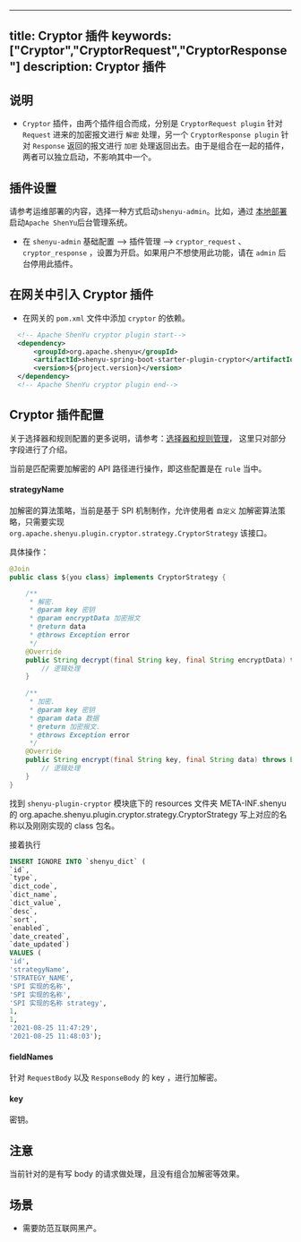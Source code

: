 ---

title: Cryptor 插件
keywords: ["Cryptor","CryptorRequest","CryptorResponse"]
description: Cryptor 插件
----------------

## 说明

* `Cryptor` 插件，由两个插件组合而成，分别是 `CryptorRequest plugin` 针对 `Request` 进来的加密报文进行 `解密` 处理，另一个 `CryptorResponse plugin` 针对 `Response` 返回的报文进行 `加密` 处理返回出去。由于是组合在一起的插件，两者可以独立启动，不影响其中一个。

## 插件设置

请参考运维部署的内容，选择一种方式启动`shenyu-admin`。比如，通过 [本地部署](../../deployment/deployment-local) 启动`Apache ShenYu`后台管理系统。

* 在 `shenyu-admin` 基础配置 --> 插件管理 --> `cryptor_request` 、`cryptor_response` ，设置为开启。如果用户不想使用此功能，请在 `admin` 后台停用此插件。

## 在网关中引入 Cryptor 插件

* 在网关的 `pom.xml` 文件中添加 `cryptor` 的依赖。

```xml
  <!-- Apache ShenYu cryptor plugin start-->
  <dependency>
      <groupId>org.apache.shenyu</groupId>
      <artifactId>shenyu-spring-boot-starter-plugin-cryptor</artifactId>
      <version>${project.version}</version>
  </dependency>
  <!-- Apache ShenYu cryptor plugin end-->
```

## Cryptor 插件配置

关于选择器和规则配置的更多说明，请参考：[选择器和规则管理](../../user-guide/admin-usage/selector-and-rule)， 这里只对部分字段进行了介绍。

当前是匹配需要加解密的 API 路径进行操作，即这些配置是在 `rule` 当中。

#### strategyName

加解密的算法策略，当前是基于 SPI 机制制作，允许使用者 `自定义` 加解密算法策略，只需要实现 `org.apache.shenyu.plugin.cryptor.strategy.CryptorStrategy` 该接口。

具体操作：

```java
@Join
public class ${you class} implements CryptorStrategy {

    /**
     * 解密.
     * @param key 密钥
     * @param encryptData 加密报文
     * @return data
     * @throws Exception error
     */
    @Override
    public String decrypt(final String key, final String encryptData) throws Exception {
        // 逻辑处理
    }
    
    /**
     * 加密.
     * @param key 密钥
     * @param data 数据
     * @return 加密报文.
     * @throws Exception error
     */
    @Override
    public String encrypt(final String key, final String data) throws Exception {
        // 逻辑处理
    }
}
```

找到 `shenyu-plugin-cryptor` 模块底下的 resources 文件夹 META-INF.shenyu 的 org.apache.shenyu.plugin.cryptor.strategy.CryptorStrategy 
写上对应的名称以及刚刚实现的 class 包名。

接着执行

```sql
INSERT IGNORE INTO `shenyu_dict` (
`id`, 
`type`,
`dict_code`, 
`dict_name`, 
`dict_value`, 
`desc`, 
`sort`, 
`enabled`, 
`date_created`, 
`date_updated`) 
VALUES (
'id', 
'strategyName', 
'STRATEGY_NAME', 
'SPI 实现的名称', 
'SPI 实现的名称', 
'SPI 实现的名称 strategy', 
1, 
1, 
'2021-08-25 11:47:29', 
'2021-08-25 11:48:03');
```

#### fieldNames

针对 `RequestBody` 以及 `ResponseBody` 的 key ，进行加解密。

#### key

密钥。

## 注意

当前针对的是有写 body 的请求做处理，且没有组合加解密等效果。

## 场景

* 需要防范互联网黑产。
 
